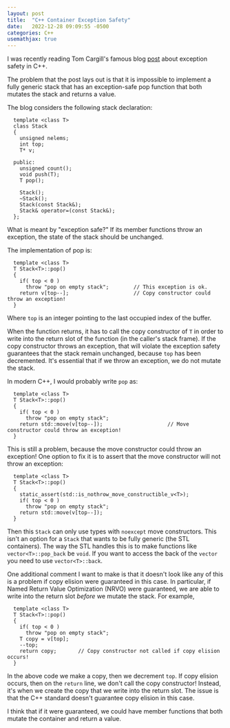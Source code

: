 ```yaml
---
layout: post
title:  "C++ Container Exception Safety"
date:   2022-12-28 09:09:55 -0500
categories: C++
usemathjax: true
---
```


I was recently reading Tom Cargill's famous blog [post](https://ptgmedia.pearsoncmg.com/imprint_downloads/informit/aw/meyerscddemo/demo/MAGAZINE/CA_FRAME.HTM) about exception safety in C++.

The problem that the post lays out is that it is impossible to implement a fully generic stack that has an exception-safe pop function that both mutates the stack and returns a value.

The blog considers the following stack declaration:

```
  template <class T>
  class Stack
  {
    unsigned nelems;
    int top;
    T* v;

  public:
    unsigned count();
    void push(T);
    T pop();

    Stack();
    ~Stack();
    Stack(const Stack&);
    Stack& operator=(const Stack&);
  };
```

 What is meant by "exception safe?"  If its member functions throw an exception, the state of the stack should be unchanged.

The implementation of pop is:

```
  template <class T>
  T Stack<T>::pop()
  {
    if( top < 0 )
      throw "pop on empty stack";        // This exception is ok.
    return v[top--];                     // Copy constructor could throw an exception!
  }
```

Where `top` is an integer pointing to the last occupied index of the buffer.


When the function returns, it has to call the copy constructor of `T` in order to write into the return slot of the function (in the caller's stack frame).  If the copy constructor throws an exception, that will violate the exception safety guarantees that the stack remain unchanged, because `top` has been decremented.  It's essential that if we throw an exception, we do not mutate the stack.

In modern C++, I would probably write `pop` as:

```
  template <class T>
  T Stack<T>::pop()
  {
    if( top < 0 )
      throw "pop on empty stack";
    return std::move(v[top--]);                     // Move constructor could throw an exception!
  }
```

This is still a problem, because the move constructor could throw an exception!  One option to fix it is to assert that the move constructor will not throw an exception:

```
  template <class T>
  T Stack<T>::pop()
  {
    static_assert(std::is_nothrow_move_constructible_v<T>);
    if( top < 0 )
      throw "pop on empty stack";
    return std::move(v[top--]);
  }
```

Then this `Stack` can only use types with `noexcept` move constructors.  This isn't an option for a `Stack` that wants to be fully generic (the STL containers).  The way the STL handles this is to make functions like `vector<T>::pop_back` be `void`.  If you want to access the back of the `vector` you need to use `vector<T>::back`.

One additional comment I want to make is that it doesn't look like any of this is a problem if copy elision were guaranteed in this case.  In particular, if Named Return Value Optimization (NRVO) were guaranteed, we are able to write into the return slot *before* we mutate the stack.  For example,


```
  template <class T>
  T Stack<T>::pop()
  {
    if( top < 0 )
      throw "pop on empty stack";
    T copy = v[top];
    --top;
    return copy;       // Copy constructor not called if copy elision occurs!
  }
```

In the above code we make a copy, then we decrement `top`.  If copy elision occurs, then on the `return` line, we don't call the copy constructor!  Instead, it's when we create the copy that we write into the return slot.  The issue is that the C++ standard doesn't guarantee copy elision in this case.

I think that if it were guaranteed, we could have member functions that both mutate the container and return a value.
